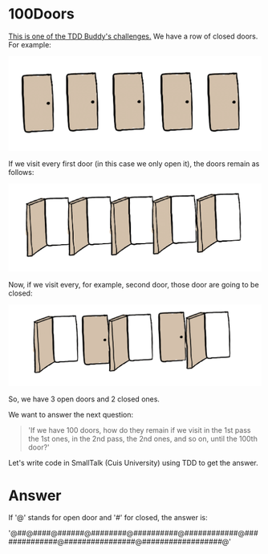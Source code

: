 # 100Doors

[This is one of the TDD Buddy's challenges.](http://www.tddbuddy.com/katas/100%20Doors.pdf)
We have a row of closed doors. For example:

![Five Closed Doors](img/fiveClosedDoors.png)

If we visit every first door (in this case we only open it), the doors remain as follows:

![Five Closed Doors](img/fiveClosedDoors2.png)

Now, if we visit every, for example, second door, those door are going to be closed:

![Five Closed Doors](img/fiveClosedDoors3.png)

So, we have 3 open doors and 2 closed ones.

We want to answer the next question:

> 'If we have 100 doors, how do they remain if we visit in the 1st pass the 1st ones, in the 2nd pass, the 2nd ones, and so on, until the 100th door?'

Let's write code in SmallTalk (Cuis University) using TDD to get the answer.

# Answer

If '@' stands for open door and '#' for closed, the answer is:

'@##@####@######@########@##########@############@##############@################@##################@'